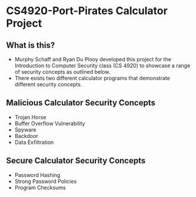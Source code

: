 # CS4920-Port-Pirates Calculator Project
## What is this?
- Murphy Schaff and Ryan Du Plooy developed this project for the Introduction to Computer Security class (CS 4920) to showcase a range of security concepts as outlined below.
- There exists two different calculator programs that demonstrate different security concepts.
## Malicious Calculator Security Concepts
- Trojan Horse
- Buffer Overflow Vulnerability
- Spyware
- Backdoor
- Data Exfiltration
## Secure Calculator Security Concepts
- Password Hashing
- Strong Password Policies
- Program Checksums